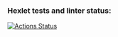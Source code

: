 ### Hexlet tests and linter status:
[![Actions Status](https://github.com/Enimalojd/python-project-52/actions/workflows/hexlet-check.yml/badge.svg)](https://github.com/Enimalojd/python-project-52/actions)